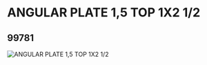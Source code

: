 # ANGULAR PLATE 1,5 TOP 1X2 1/2
## 99781
![ANGULAR PLATE 1,5 TOP 1X2 1/2](https://lc-www-live-s.legocdn.com/media/bricks/5/2/4654582.jpg)